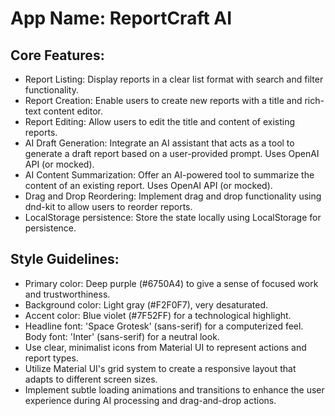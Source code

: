 # **App Name**: ReportCraft AI

## Core Features:

- Report Listing: Display reports in a clear list format with search and filter functionality.
- Report Creation: Enable users to create new reports with a title and rich-text content editor.
- Report Editing: Allow users to edit the title and content of existing reports.
- AI Draft Generation: Integrate an AI assistant that acts as a tool to generate a draft report based on a user-provided prompt. Uses OpenAI API (or mocked).
- AI Content Summarization: Offer an AI-powered tool to summarize the content of an existing report. Uses OpenAI API (or mocked).
- Drag and Drop Reordering: Implement drag and drop functionality using dnd-kit to allow users to reorder reports.
- LocalStorage persistence: Store the state locally using LocalStorage for persistence.

## Style Guidelines:

- Primary color: Deep purple (#6750A4) to give a sense of focused work and trustworthiness.
- Background color: Light gray (#F2F0F7), very desaturated.
- Accent color: Blue violet (#7F52FF) for a technological highlight.
- Headline font: 'Space Grotesk' (sans-serif) for a computerized feel. Body font: 'Inter' (sans-serif) for a neutral look.
- Use clear, minimalist icons from Material UI to represent actions and report types.
- Utilize Material UI's grid system to create a responsive layout that adapts to different screen sizes.
- Implement subtle loading animations and transitions to enhance the user experience during AI processing and drag-and-drop actions.